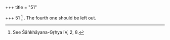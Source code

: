 +++
title = "51"

+++
51 [^17] . The fourth one should be left out.


[^17]:  See Śāṅkhāyana-Gṛhya IV, 2, 8.

